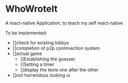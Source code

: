 # WhoWroteIt
A react-native Application, to teach my self react-native

To be implemented:
  - []check for existing lobbys
  - []completion of p2p conmnection system
  - []actual game
    - []Establishing the guesser
    - []Setting a timer
    - []display the texts one after the other
  - []not horrendous looking ui
